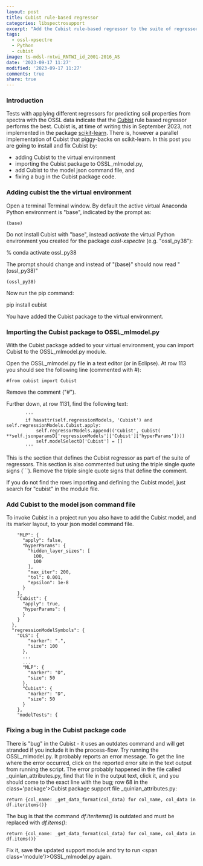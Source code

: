```yaml
---
layout: post
title: Cubist rule-based regressor
categories: libspectrosupport
excerpt: "Add the Cubist rule-based regressor to the suite of regressors"
tags:
  - ossl-xpsectre
  - Python
  - cubist
image: ts-mdsl-rntwi_RNTWI_id_2001-2016_AS
date: '2023-09-17 11:27'
modified: '2023-09-17 11:27'
comments: true
share: true
---
```


### Introduction

Tests with applying different regressors for predicting soil properties from spectra with the OSSL data indicate that the [Cubist](https://pypi.org/project/cubist/) rule based regressor performs the best. Cubist is, at time of writing this in September 2023, not implemented in the package [scikit-learn](https://scikit-learn.org/stable/). There is, however a parallel implementation of Cubist that piggy-backs on scikit-learn. In this post you are going to install and fix Cubist by:

- adding Cubist to the virtual environment
- importing the Cubist package to OSSL_mlmodel.py,
- add Cubist to the model json command file, and
- fixing a bug in the Cubist package code.

### Adding cubist the the virtual environment

Open a terminal <span class='app'>Terminal</span> window. By default the active virtual <span class='app'>Anaconda</span> Python environment is "base", indicated by the prompt as:

```
(base)
```

Do not install Cubist with "base", instead _activate_ the virtual Python environment you created for the package _ossl-xspectre_ (e.g. "ossl_py38"):

<span class='terminal'>% conda activate ossl_py38</span>

The prompt should change and instead of "(base)" should now read "(ossl_py38)"

```
(ossl_py38)
```

Now run the <span class='terminalapp'>pip</span> command:

<span class='terminal'>pip install cubist</span>

You have added the Cubist package to the virtual environment.

### Importing the Cubist package to OSSL_mlmodel.py

With the <span class='package'>Cubist</span> package added to your virtual environment, you can import <span class='package'>Cubist</span> to the <span class='module'>OSSL_mlmodel.py</span> module.

Open the <span class='file'>OSSL_mlmodel.py</span> file in a text editor (or in <span class='app'>Eclipse</span>). At row 113 you should see the following line (commented with #):

```
#from cubist import Cubist
```

Remove the comment ("#").

Further down, at row 1131, find the following text:

```
       '''    
       if hasattr(self.regressionModels, 'Cubist') and self.regressionModels.Cubist.apply:
           self.regressorModels.append(('Cubist', Cubist( **self.jsonparamsD['regressionModels']['Cubist']['hyperParams'])))
           self.modelSelectD['Cubist'] = []
       '''
```

This is the section that defines the Cubist regressor as part of the suite of regressors. This section is also commented but using the triple single quote signs (\`\`\`). Remove the triple single quote signs that define the comment.

If you do not find the rows importing and defining the Cubist model, just search for "cubist" in the module file.

### Add Cubist to the model json command file

To invoke Cubist in a project run you also have to add the Cubist model, and its marker layout, to your json model command file.

```
    "MLP": {
      "apply": false,
      "hyperParams": {
        "hidden_layer_sizes": [
          100,
          100
        ],
        "max_iter": 200,
        "tol": 0.001,
        "epsilon": 1e-8
      }
    },
    "Cubist": {
      "apply": true,
      "hyperParams": {
      }
    }
  },
  "regressionModelSymbols": {
    "OLS": {
        "marker": ".",
        "size": 100
      },
      ...
      ...
      "MLP": {
        "marker": "D",
        "size": 50
      },
      "Cubist": {
        "marker": "D",
        "size": 50
      }
    },
    "modelTests": {
```

### Fixing a bug in the Cubist package code

There is "bug" in the <span class='package'>Cubist</span> - it uses an outdates command and will get stranded if you include it in the process-flow. Try running the <span class='module'>OSSL_mlmodel.py</span>. It probably reports an error message. To get the line where the error occurred, click on the reported error site in the text output from running the script. The error probably happened in the file called <span class='file'>_quinlan_attributes.py</span>, find that file in the output text, click it, and you should come to the exact line with the bug; row 68 in the class='package'>Cubist</span> package support file <span class='file'>_quinlan_attributes.py</span>:

```
return {col_name: _get_data_format(col_data) for col_name, col_data in df.iteritems()}
```

The bug is that the command _df.iteritems()_ is outdated and must be replaced with _df.items()_:

```
return {col_name: _get_data_format(col_data) for col_name, col_data in df.items()}
```

Fix it, save the updated support module and try to run <span class='module')>OSSL_mlmodel.py</span> again.
